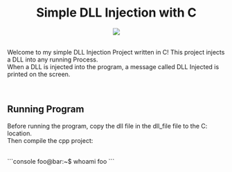 <div align="center">
  <h1> Simple DLL Injection with <b> C </b> </h1>
  <img src="https://github.com/devTBenoth/DLL-Injector/blob/main/gif/video.gif">
</div> <br/>
<p>
   Welcome to my simple DLL Injection Project written in C! This project injects a DLL into any running Process. <br/>
   When a DLL is injected into the program, a message called DLL Injected is printed on the screen.
</p> <br/>

<h2> Running Program </h2>
<p>
  Before running the program, copy the dll file in the dll_file file to the C: location. <br/>
  Then compile the cpp project: 
</p> <br/>
```console
foo@bar:~$ whoami
foo
```
